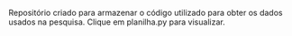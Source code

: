 Repositório criado para armazenar o código utilizado para obter os dados usados na pesquisa.
Clique em planilha.py para visualizar.
